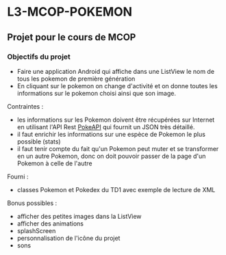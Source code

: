 # L3-MCOP-POKEMON
## Projet pour le cours de MCOP

### Objectifs du projet

- Faire une application Android qui affiche dans une ListView le nom de tous les pokemon de première génération
- En cliquant sur le pokemon on change d'activité et on donne toutes les informations sur le pokemon choisi ainsi que son image.

Contraintes :

- les informations sur les Pokemon doivent être récupérées sur Internet en utilisant l'API Rest [PokeAPI](//pokeapi.co/) qui fournit un JSON très détaillé.
- il faut enrichir les informations sur une espèce de Pokemon le plus possible (stats)
- il faut tenir compte du fait qu'un Pokemon peut muter et se transformer en un autre Pokemon, donc on doit pouvoir passer de la page d'un Pokemon à celle de l'autre

Fourni :
- classes Pokemon et Pokedex du TD1 avec exemple de lecture de XML

Bonus possibles :
- afficher des petites images dans la ListView
- afficher des animations
- splashScreen
- personnalisation de l'icône du projet
- sons
